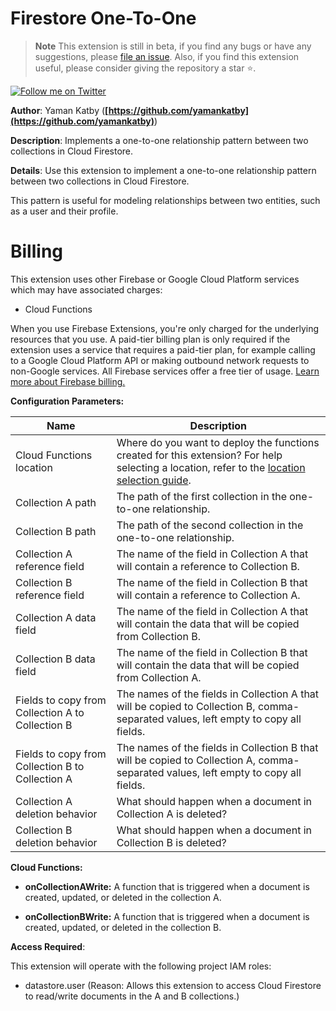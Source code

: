 # Firestore One-To-One

> **Note** This extension is still in beta, if you find any bugs or have any suggestions, please [file an issue](https://github.com/yamankatby/firebase-extensions/issues/new). Also, if you find this extension useful, please consider giving the repository a star ⭐️.

[![Follow me on Twitter](https://img.shields.io/twitter/follow/yamankatby?style=social)](https://twitter.com/intent/follow?screen_name=yamankatby)

**Author**: Yaman Katby (**[https://github.com/yamankatby](https://github.com/yamankatby)**)

**Description**: Implements a one-to-one relationship pattern between two collections in Cloud Firestore.

**Details**: Use this extension to implement a one-to-one relationship pattern between two collections in Cloud Firestore.

This pattern is useful for modeling relationships between two entities, such as a user and their profile.

# Billing

This extension uses other Firebase or Google Cloud Platform services which may have associated charges:

- Cloud Functions

When you use Firebase Extensions, you're only charged for the underlying resources that you use. A paid-tier billing plan is only required if the extension uses a service that requires a paid-tier plan, for example calling to a Google Cloud Platform API or making outbound network requests to non-Google services. All Firebase services offer a free tier of usage. [Learn more about Firebase billing.](https://firebase.google.com/pricing)

**Configuration Parameters:**

| Name                                             | Description                                                                                                                                                                                         |
| ------------------------------------------------ | --------------------------------------------------------------------------------------------------------------------------------------------------------------------------------------------------- |
| Cloud Functions location                         | Where do you want to deploy the functions created for this extension? For help selecting a location, refer to the [location selection guide](https://firebase.google.com/docs/functions/locations). |
| Collection A path                                | The path of the first collection in the one-to-one relationship.                                                                                                                                    |
| Collection B path                                | The path of the second collection in the one-to-one relationship.                                                                                                                                   |
| Collection A reference field                     | The name of the field in Collection A that will contain a reference to Collection B.                                                                                                                |
| Collection B reference field                     | The name of the field in Collection B that will contain a reference to Collection A.                                                                                                                |
| Collection A data field                          | The name of the field in Collection A that will contain the data that will be copied from Collection B.                                                                                             |
| Collection B data field                          | The name of the field in Collection B that will contain the data that will be copied from Collection A.                                                                                             |
| Fields to copy from Collection A to Collection B | The names of the fields in Collection A that will be copied to Collection B, comma-separated values, left empty to copy all fields.                                                                 |
| Fields to copy from Collection B to Collection A | The names of the fields in Collection B that will be copied to Collection A, comma-separated values, left empty to copy all fields.                                                                 |
| Collection A deletion behavior                   | What should happen when a document in Collection A is deleted?                                                                                                                                      |
| Collection B deletion behavior                   | What should happen when a document in Collection B is deleted?                                                                                                                                      |

**Cloud Functions:**

- **onCollectionAWrite:** A function that is triggered when a document is created, updated, or deleted in the collection A.

- **onCollectionBWrite:** A function that is triggered when a document is created, updated, or deleted in the collection B.

**Access Required**:

This extension will operate with the following project IAM roles:

- datastore.user (Reason: Allows this extension to access Cloud Firestore to read/write documents in the A and B collections.)
